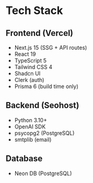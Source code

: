 # Tech Stack

## Frontend (Vercel)

- Next.js 15 (SSG + API routes)
- React 19
- TypeScript 5
- Tailwind CSS 4
- Shadcn UI
- Clerk (auth)
- Prisma 6 (build time only)

## Backend (Seohost)

- Python 3.10+
- OpenAI SDK
- psycopg2 (PostgreSQL)
- smtplib (email)

## Database

- Neon DB (PostgreSQL)
